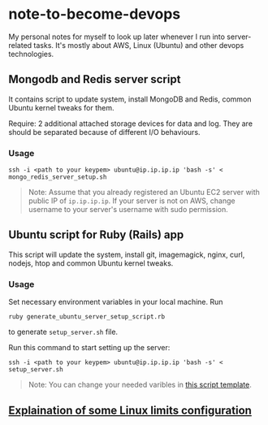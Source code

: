 # note-to-become-devops
My personal notes for myself to look up later whenever I run into server-related tasks. It's mostly about AWS, Linux (Ubuntu) and other devops technologies.

## Mongodb and Redis server script
It contains script to update system, install MongoDB and Redis, common Ubuntu kernel tweaks for them.

Require: 2 additional attached storage devices for data and log. They are should be separated because of different I/O behaviours.
### Usage
```
ssh -i <path to your keypem> ubuntu@ip.ip.ip.ip 'bash -s' < mongo_redis_server_setup.sh
```
> Note: Assume that you already registered an Ubuntu EC2 server with public IP of `ip.ip.ip.ip`. If your server is not on AWS, change username to your server's username with sudo permission.

## Ubuntu script for Ruby (Rails) app
This script will update the system, install git, imagemagick, nginx, curl, nodejs, htop and common Ubuntu kernel tweaks.
### Usage
Set necessary environment variables in your local machine. Run
```
ruby generate_ubuntu_server_setup_script.rb
```
to generate `setup_server.sh` file.

Run this command to start setting up the server:
```
ssh -i <path to your keypem> ubuntu@ip.ip.ip.ip 'bash -s' < setup_server.sh
```

> Note: You can change your needed varibles in [this script template](https://github.com/tranvictor/note-to-become-devops/blob/master/ubuntu_server_setup.sh.template).

## [Explaination of some Linux limits configuration](https://github.com/tranvictor/note-to-become-devops/tree/master/linux_limits_configuration)

